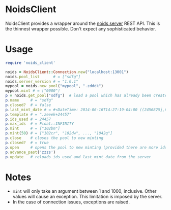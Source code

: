 NoidsClient
===========

NoidsClient provides a wrapper around the [noids server](https://github.com/dbrower/noids) REST API.
This is the thinnest wrapper possible. Don't expect any sophisticated behavior.

# Usage

```ruby
require 'noids_client'

noids = NoidsClient::Connection.new("localhost:13001")
noids.pool_list      # = ["sdfg"]
noids.server_version # = "1.0.1"
mypool = noids.new_pool("mypool", ".zdddk")
mypool.mint # = ["0000"]
p = noids.get_pool("sdfg")  # load a pool which has already been created
p.name     # = "sdfg"
p.closed?  # = false
p.last_mint_date # = #<DateTime: 2014-06-16T14:27:19-04:00 ((2456825j,66439s,22553001n),-14400s,2299161j)>
p.template # = ".zeeek+24457"
p.ids_used # = 24457
p.max_ids  # = Float::INFINITY
p.mint     # = ["102bm"]
p.mint(50) # = ["102cr", "102dw", ..., "1042q"]
p.close    # closes the pool to new minting
p.closed?  # = true
p.open     # opens the pool to new minting (provided there are more ids available for minting)
p.advance_past('zzzs')
p.update   # reloads ids_used and last_mint_date from the server
```

# Notes

* `mint` will only take an argument between 1 and 1000, inclusive. Other values will cause an exception.
This limitation is imposed by the server.
* In the case of connection issues, exceptions are raised.
